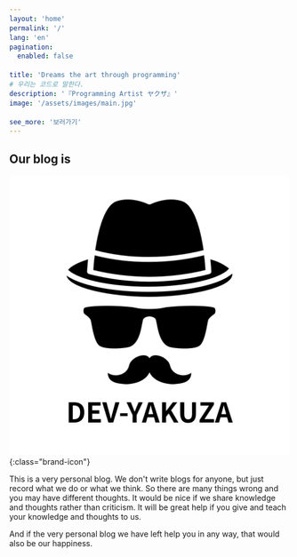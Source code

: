 ```yaml
---
layout: 'home'
permalink: '/'
lang: 'en'
pagination:
  enabled: false

title: 'Dreams the art through programming'
# 우리는 코드로 말한다.
description: '『Programming Artist ヤクザ』'
image: '/assets/images/main.jpg'

see_more: '보러가기'
---
```


## Our blog is

![yakuza-icon](/assets/images/yakuza.png){:class="brand-icon"}

This is a very personal blog. We don't write blogs for anyone, but just record what we do or what we think. So there are many things wrong and you may have different thoughts. It would be nice if we share knowledge and thoughts rather than criticism. It will be great help if you give and teach your knowledge and thoughts to us.

And if the very personal blog we have left help you in any way, that would also be our happiness.
